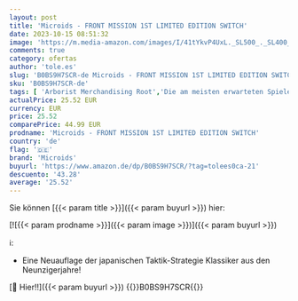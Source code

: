 ```yaml
---
layout: post
title: 'Microids - FRONT MISSION 1ST LIMITED EDITION SWITCH'
date: 2023-10-15 08:51:32
image: 'https://m.media-amazon.com/images/I/41tYkvP4UxL._SL500_._SL400_.jpg'
comments: true
category: ofertas
author: 'tole.es'
slug: 'B0BS9H7SCR-de Microids - FRONT MISSION 1ST LIMITED EDITION SWITCH'
sku: 'B0BS9H7SCR-de'
tags: [ 'Arborist Merchandising Root','Die am meisten erwarteten Spiele','Games','Nintendo Switch','Self Service','Special Features Stores','Spiele für Nintendo Switch','f8b54e7c-b5af-44fa-ab8d-ed3fc1641e33_0','f8b54e7c-b5af-44fa-ab8d-ed3fc1641e33_301','f8b54e7c-b5af-44fa-ab8d-ed3fc1641e33_9201','microids','🇩🇪', ]
actualPrice: 25.52 EUR
currency: EUR
price: 25.52
comparePrice: 44.99 EUR
prodname: 'Microids - FRONT MISSION 1ST LIMITED EDITION SWITCH'
country: 'de'
flag: '🇩🇪'
brand: 'Microids'
buyurl: 'https://www.amazon.de/dp/B0BS9H7SCR/?tag=tolees0ca-21'
descuento: '43.28'
average: '25.52'
---
```


Sie können [{{< param title >}}]({{< param buyurl >}}) hier:

[![{{< param prodname >}}]({{< param image >}})]({{< param buyurl >}})

ℹ️:

- Eine Neuauflage der japanischen Taktik-Strategie Klassiker aus den Neunzigerjahre!

[🛒 Hier!!]({{< param buyurl >}})
{{<world>}}B0BS9H7SCR{{</world>}}
